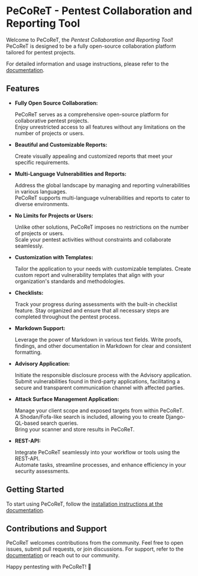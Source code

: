 # PeCoReT - Pentest Collaboration and Reporting Tool

Welcome to PeCoReT, the *Pentest Collaboration and Reporting Tool*!
PeCoReT is designed to be a fully open-source collaboration platform tailored for pentest projects.


For detailed information and usage instructions, please refer to the [documentation](https://pecoret.github.io).

## Features

* **Fully Open Source Collaboration:**

   PeCoReT serves as a comprehensive open-source platform for collaborative pentest projects.   
   Enjoy unrestricted access to all features without any limitations on the number of projects or users.

* **Beautiful and Customizable Reports:**

   Create visually appealing and customized reports that meet your specific requirements.  

* **Multi-Language Vulnerabilities and Reports:**

   Address the global landscape by managing and reporting vulnerabilities in various languages.   
   PeCoReT supports multi-language vulnerabilities and reports to cater to diverse environments.

* **No Limits for Projects or Users:**

   Unlike other solutions, PeCoReT imposes no restrictions on the number of projects or users.   
   Scale your pentest activities without constraints and collaborate seamlessly.

* **Customization with Templates:**

   Tailor the application to your needs with customizable templates.
   Create custom report and vulnerability templates that align with your organization's standards and methodologies.

* **Checklists:**

   Track your progress during assessments with the built-in checklist feature.
   Stay organized and ensure that all necessary steps are completed throughout the pentest process.

* **Markdown Support:**

   Leverage the power of Markdown in various text fields.
   Write proofs, findings, and other documentation in Markdown for clear and consistent formatting.

* **Advisory Application:**

   Initiate the responsible disclosure process with the Advisory application.   
   Submit vulnerabilities found in third-party applications, facilitating a secure and transparent communication channel with affected parties.

* **Attack Surface Management Application:**

    Manage your client scope and exposed targets from within PeCoReT.  
    A Shodan/Fofa-like search is included, allowing you to create Django-QL-based search queries.  
    Bring your scanner and store results in PeCoReT.

* **REST-API:**

   Integrate PeCoReT seamlessly into your workflow or tools using the REST-API.   
   Automate tasks, streamline processes, and enhance efficiency in your security assessments.


## Getting Started
To start using PeCoReT, follow the [installation instructions at the documentation](https://pecoret.github.io/docs/category/installation/).


## Contributions and Support
PeCoReT welcomes contributions from the community.
Feel free to open issues, submit pull requests, or join discussions.
For support, refer to the [documentation](https://pecoret.github.io) or reach out to our community.

Happy pentesting with PeCoReT! 🚀